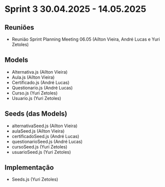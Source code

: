 # Sprint 3 30.04.2025 - 14.05.2025

## Reuniões
- Reunião Sprint Planning Meeting 06.05 (Aílton Vieira, André Lucas e Yuri Zetoles)

## Models
- Alternativa.js (Aílton Vieira)
- Aula.js (Aílton Vieira)
- Certificado.js (André Lucas)
- Questionario.js (André Lucas)
- Curso.js (Yuri Zetoles)
- Usuario.js (Yuri Zetoles)

## Seeds (das Models)
- alternativaSeed.js (Aílton Vieira)
- aulaSeed.js (Aílton Vieira)
- certificadoSeed.js (André Lucas)
- questionarioSeed.js (André Lucas)
- cursoSeed.js (Yuri Zetoles)
- usuarioSeed.js (Yuri Zetoles)

## Implementação
- Seeds.js (Yuri Zetoles)
